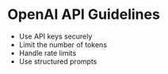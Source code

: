 # OpenAI API Guidelines

- Use API keys securely
- Limit the number of tokens
- Handle rate limits
- Use structured prompts